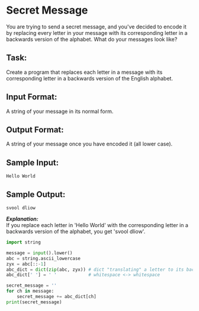 # Secret Message

You are trying to send a secret message, and you've decided to encode it by replacing every letter in your message with its corresponding letter in a backwards version of the alphabet. 
What do your messages look like?

## Task: 
Create a program that replaces each letter in a message with its corresponding letter in a backwards version of the English alphabet.

## Input Format: 
A string of your message in its normal form.

## Output Format: 
A string of your message once you have encoded it (all lower case).

## Sample Input: 
```Hello World```

## Sample Output: 
```svool dliow```

***Explanation:***<br/>
If you replace each letter in 'Hello World' with the corresponding letter in a backwards version of the alphabet, you get 'svool dliow'.


```python
import string

message = input().lower()
abc = string.ascii_lowercase
zyx = abc[::-1]
abc_dict = dict(zip(abc, zyx)) # dict "translating" a letter to its backwards version
abc_dict[' '] = ' '            # whitespace <-> whitespace

secret_message = ''
for ch in message:
    secret_message += abc_dict[ch]
print(secret_message)
```
